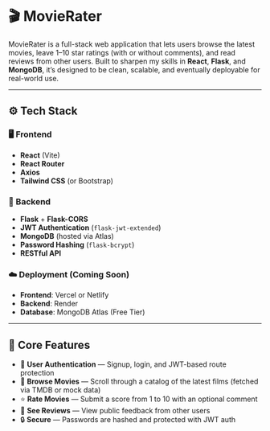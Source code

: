 # 🎬 MovieRater

MovieRater is a full-stack web application that lets users browse the latest movies, leave 1–10 star ratings (with or without comments), and read reviews from other users. Built to sharpen my skills in **React**, **Flask**, and **MongoDB**, it’s designed to be clean, scalable, and eventually deployable for real-world use.

---

## ⚙️ Tech Stack

### 🖥 Frontend

- **React** (Vite)
- **React Router**
- **Axios**
- **Tailwind CSS** (or Bootstrap)

### 🧠 Backend

- **Flask** + **Flask-CORS**
- **JWT Authentication** (`flask-jwt-extended`)
- **MongoDB** (hosted via Atlas)
- **Password Hashing** (`flask-bcrypt`)
- **RESTful API**

### ☁️ Deployment (Coming Soon)

- **Frontend**: Vercel or Netlify
- **Backend**: Render
- **Database**: MongoDB Atlas (Free Tier)

---

## 🔐 Core Features

- 🧾 **User Authentication** — Signup, login, and JWT-based route protection
- 🎥 **Browse Movies** — Scroll through a catalog of the latest films (fetched via TMDB or mock data)
- ⭐ **Rate Movies** — Submit a score from 1 to 10 with an optional comment
- 💬 **See Reviews** — View public feedback from other users
- 🔒 **Secure** — Passwords are hashed and protected with JWT auth
